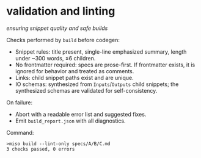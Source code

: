 # validation and linting
*ensuring snippet quality and safe builds*

Checks performed by `build` before codegen:

- Snippet rules: title present, single-line emphasized summary, length under ~300 words, ≤6 children.
- No frontmatter required: specs are prose-first. If frontmatter exists, it is ignored for behavior and treated as comments.
- Links: child snippet paths exist and are unique.
- IO schemas: synthesized from `Inputs`/`Outputs` child snippets; the synthesized schemas are validated for self-consistency.

On failure:

- Abort with a readable error list and suggested fixes.
- Emit `build_report.json` with all diagnostics.

Command:

    >miso build --lint-only specs/A/B/C.md
    3 checks passed, 0 errors


